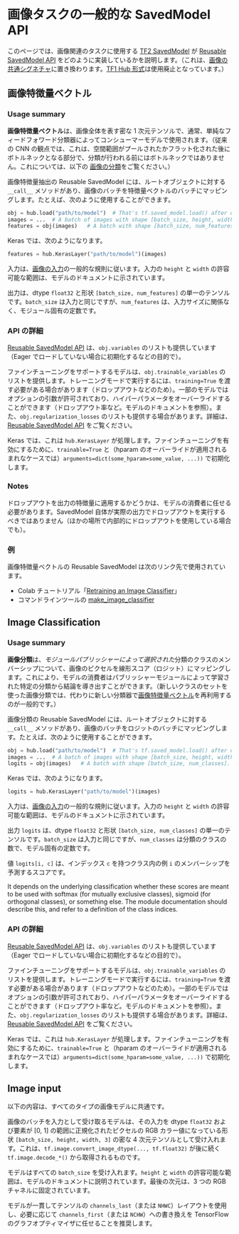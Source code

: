 <!--* freshness: { owner: 'mroff' reviewed: '2021-03-09'  } *-->

# 画像タスクの一般的な SavedModel API

このページでは、画像関連のタスクに使用する [TF2 SavedModel](../tf2_saved_model.md) が [Reusable SavedModel API](../reusable_saved_models.md) をどのように実装しているかを説明します。（これは、[画像の共通シグネチャ](../common_signatures/images.md)に置き換わります。[TF1 Hub 形式](../tf1_hub_module)は使用廃止となっています。）

<a name="feature-vector"></a>

## 画像特徴量ベクトル

### Usage summary

**画像特徴量ベクトル**は、画像全体を表す密な 1 次元テンソルで、通常、単純なフィードフォワード分類器によってコンシューマーモデルで使用されます。（従来の CNN の観点では、これは、空間範囲がプールされたかフラット化された後にボトルネックとなる部分で、分類が行われる前にはボトルネックではありません。これについては、以下の [画像の分類](#classification)をご覧ください。）

画像特徴量抽出の Reusable SavedModel には、ルートオブジェクトに対する `__call__` メソッドがあり、画像のバッチを特徴量ベクトルのバッチにマッピングします。たとえば、次のように使用することができます。

```python
obj = hub.load("path/to/model")  # That's tf.saved_model.load() after download.
images = ...  # A batch of images with shape [batch_size, height, width, 3].
features = obj(images)   # A batch with shape [batch_size, num_features].
```

Keras では、次のようになります。

```python
features = hub.KerasLayer("path/to/model")(images)
```

入力は、[画像の入力](#input)の一般的な規則に従います。入力の `height` と `width` の許容可能な範囲は、モデルのドキュメントに示されています。

出力は、dtype `float32` と形状 `[batch_size, num_features]` の単一のテンソルです。`batch_size` は入力と同じですが、`num_features` は、入力サイズに関係なく、モジュール固有の定数です。

### API の詳細

[Reusable SavedModel API](../reusable_saved_models.md) は、`obj.variables` のリストも提供しています（Eager でロードしていない場合に初期化するなどの目的で）。

ファインチューニングをサポートするモデルは、`obj.trainable_variables` のリストを提供します。トレーニングモードで実行するには、`training=True` を渡す必要がある場合があります（ドロップアウトなどのため）。一部のモデルではオプションの引数が許可されており、ハイパーパラメータをオーバーライドすることができます（ドロップアウト率など。モデルのドキュメントを参照）。また、`obj.regularization_losses` のリストも提供する場合があります。詳細は、[Reusable SavedModel API](../reusable_saved_models.md) をご覧ください。

Keras では、これは `hub.KerasLayer` が処理します。ファインチューニングを有効にするために、`trainable=True` と（hparam のオーバーライドが適用されるまれなケースでは）`arguments=dict(some_hparam=some_value, ...))` で初期化します。

### Notes

ドロップアウトを出力の特徴量に適用するかどうかは、モデルの消費者に任せる必要があります。SavedModel 自体が実際の出力でドロップアウトを実行するべきではありません（ほかの場所で内部的にドロップアウトを使用している場合でも）。

### 例

画像特徴量ベクトルの Reusable SavedModel は次のリンク先で使用されています。

- Colab チュートリアル「[Retraining an Image Classifier](https://colab.research.google.com/github/tensorflow/hub/blob/master/examples/colab/tf2_image_retraining.ipynb)」
- コマンドラインツールの [make_image_classifier](https://github.com/tensorflow/hub/tree/master/tensorflow_hub/tools/make_image_classifier)

<a name="classification"></a>

## Image Classification

### Usage summary

**画像分類**は、*モジュールパブリッシャーによって選択された*分類のクラスのメンバーシップについて、画像のピクセルを線形スコア（ロジット）にマッピングします。これにより、モデルの消費者はパブリッシャーモジュールによって学習された特定の分類から結論を導き出すことができます。（新しいクラスのセットを使った画像分類では、代わりに新しい分類器で[画像特徴量ベクトル](#feature-vector)を再利用するのが一般的です。）

画像分類の Reusable SavedModel には、ルートオブジェクトに対する `__call__` メソッドがあり、画像のバッチをロジットのバッチにマッピングします。たとえば、次のように使用することができます。

```python
obj = hub.load("path/to/model")  # That's tf.saved_model.load() after download.
images = ...  # A batch of images with shape [batch_size, height, width, 3].
logits = obj(images)   # A batch with shape [batch_size, num_classes].
```

Keras では、次のようになります。

```python
logits = hub.KerasLayer("path/to/model")(images)
```

入力は、[画像の入力](#input)の一般的な規則に従います。入力の `height` と `width` の許容可能な範囲は、モデルのドキュメントに示されています。

出力 `logits` は、dtype `float32` と形状 `[batch_size, num_classes]` の単一のテンソルです。`batch_size` は入力と同じですが、`num_classes` は分類のクラスの数で、モデル固有の定数です。

値 `logits[i, c]` は、インデックス `c` を持つクラス内の例 `i` のメンバーシップを予測するスコアです。

It depends on the underlying classification whether these scores are meant to be used with softmax (for mutually exclusive classes), sigmoid (for orthogonal classes), or something else. The module documentation should describe this, and refer to a definition of the class indices.

### API の詳細

[Reusable SavedModel API](../reusable_saved_models.md) は、`obj.variables` のリストも提供しています（Eager でロードしていない場合に初期化するなどの目的で）。

ファインチューニングをサポートするモデルは、`obj.trainable_variables` のリストを提供します。トレーニングモードで実行するには、`training=True` を渡す必要がある場合があります（ドロップアウトなどのため）。一部のモデルではオプションの引数が許可されており、ハイパーパラメータをオーバーライドすることができます（ドロップアウト率など。モデルのドキュメントを参照）。また、`obj.regularization_losses` のリストも提供する場合があります。詳細は、[Reusable SavedModel API](../reusable_saved_models.md) をご覧ください。

Keras では、これは `hub.KerasLayer` が処理します。ファインチューニングを有効にするために、`trainable=True` と（hparam のオーバーライドが適用されるまれなケースでは）`arguments=dict(some_hparam=some_value, ...))` で初期化します。

<a name="input"></a>

## Image input

以下の内容は、すべてのタイプの画像モデルに共通です。

画像のバッチを入力として受け取るモデルは、その入力を dtype `float32` および要素が [0, 1] の範囲に正規化されたピクセルの RGB カラー値になっている形状 `[batch_size, height, width, 3]` の密な 4 次元テンソルとして受け入れます。これは、`tf.image.convert_image_dtype(..., tf.float32)` が後に続く `tf.image.decode_*()` から取得されるものです。

モデルはすべての `batch_size` を受け入れます。`height` と `width` の許容可能な範囲は、モデルのドキュメントに説明されています。最後の次元は、3 つの RGB チャネルに固定されています。

モデルが一貫してテンソルの `channels_last`（または `NHWC`）レイアウトを使用し、必要に応じて `channels_first`（または `NCHW`）への書き換えを TensorFlow のグラフオプティマイザに任せることを推奨します。
